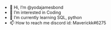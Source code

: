 - 👋 Hi, I’m @yodajamesbond
- 👀 I’m interested in Coding
- 🌱 I’m currently learning SQL, python
- 📫 How to reach me discord id: Maverickk#6275

<!---
yodajamesbond/yodajamesbond is a ✨ special ✨ repository because its `README.md` (this file) appears on your GitHub profile.
You can click the Preview link to take a look at your changes.
--->
